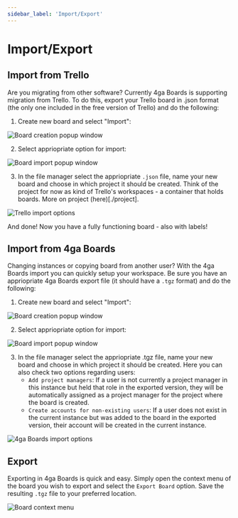 ```yaml
---
sidebar_label: 'Import/Export'
---
```


# Import/Export

## Import from Trello

Are you migrating from other software? Currently 4ga Boards is supporting migration from Trello. To do this, export your Trello board in .json format (the only one included in the free version of Trello) and do the following:

1. Create new board and select "Import":

![Board creation popup window](/img/boardcreate_en.png)

2. Select appriopriate option for import:

![Board import popup window](/img/importboard_en.png)

3. In the file manager select the appriopriate `.json` file, name your new board and choose in which project it should be created. Think of the project for now as kind of Trello's workspaces - a container that holds boards. More on project (here)[./project].

 ![Trello import options](/img/importboardtrello_en.png)

 And done! Now you have a fully functioning board - also with labels!

 ## Import from 4ga Boards

 Changing instances or copying board from another user? With the 4ga Boards import you can quickly setup your workspace. Be sure you have an appriopriate 4ga Boards export file (it should have a `.tgz` format) and do the following:

 1. Create new board and select "Import":

![Board creation popup window](/img/boardcreate_en.png)

2. Select appriopriate option for import:

![Board import popup window](/img/importboard_en.png)

3. In the file manager select the appriopriate .tgz file, name your new board and choose in which project it should be created. Here you can also check two options regarding users:
   - `Add project managers`: If a user is not currently a project manager in this instance but held that role in the exported version, they will be automatically assigned as a project manager for the project where the board is created.
   - `Create accounts for non-existing users`: If a user does not exist in the current instance but was added to the board in the exported version, their account will be created in the current instance.

 ![4ga Boards import options](/img/importboard4ga_en.png)

 ## Export

Exporting in 4ga Boards is quick and easy. Simply open the context menu of the board you wish to export and select the `Export Board` option. Save the resulting `.tgz` file to your preferred location.  

![Board context menu](/img/boardmenu_en.png)